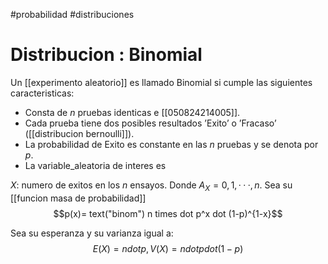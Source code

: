 #probabilidad #distribuciones
# Distribucion : Binomial

Un [[experimento aleatorio]] es llamado Binomial si cumple las siguientes caracteristicas: 
- Consta de $n$ pruebas identicas e [[050824214005]]. 
- Cada prueba tiene dos posibles resultados ’Exito’ o ’Fracaso’ ([[distribucion bernoulli]]). 
- La probabilidad de Exito es constante en las $n$ pruebas y se denota por $p$. 
- La variable_aleatoria de interes es 


$X$: numero de exitos en los $n$ ensayos.  Donde $A_X = {0, 1, · · · , n}.$
Sea su  [[funcion masa de probabilidad]] $$p(x)= text("binom") n times dot p^x dot (1-p)^{1-x}$$

Sea su esperanza y su varianza igual a:  $$E(X)= n dot p, V(X)= n dot p dot (1-p)$$ 

